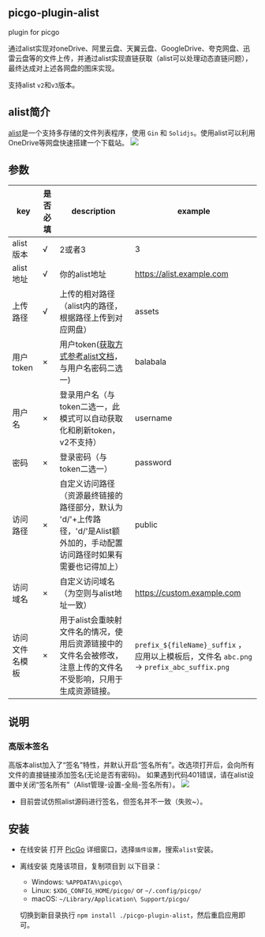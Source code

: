 ## picgo-plugin-alist

plugin for picgo

通过alist实现对oneDrive、阿里云盘、天翼云盘、GoogleDrive、夸克网盘、迅雷云盘等的文件上传，并通过alist实现直链获取（alist可以处理动态直链问题），最终达成对上述各网盘的图床实现。

支持alist `v2`和`v3`版本。

## alist简介

[alist](https://github.com/alist-org/alist)是一个支持多存储的文件列表程序，使用 `Gin` 和 `Solidjs`。使用alist可以利用OneDrive等网盘快速搭建一个下载站。
![](/readme/alist.png)

## 参数

| key            | 是否必填 | description                                                                          | example                                                                                   |
| -------------- | -------- |--------------------------------------------------------------------------------------| ----------------------------------------------------------------------------------------- |
| alist版本      | √        | 2或者3                                                                                 | 3                                                                                         |
| alist地址      | √        | 你的alist地址                                                                            | https://alist.example.com                                                                 |
| 上传路径       | √        | 上传的相对路径（alist内的路径，根据路径上传到对应网盘）                                                       | assets                                                                                    |
| 用户token      | ×        | 用户token([获取方式参考alist文档](https://alist-doc.nn.ci/docs/driver/alist/#token)，与用户名密码二选一) | balabala                                                                                  |
| 用户名         | ×        | 登录用户名（与token二选一，此模式可以自动获取化和刷新token，v2不支持）                                            | username                                                                                  |
| 密码           | ×        | 登录密码（与token二选一）                                                                      | password                                                                                  |
| 访问路径       | ×        | 自定义访问路径（资源最终链接的路径部分，默认为 'd/'+上传路径，'d/'是Alist额外加的，手动配置访问路径时如果有需要也记得加上）                    | public                                                                                    |
| 访问域名       | ×        | 自定义访问域名（为空则与alist地址一致）                                                               | https://custom.example.com                                                                |
| 访问文件名模板 | ×        | 用于alist会重映射文件名的情况，使用后资源链接中的文件名会被修改，注意上传的文件名不受影响，只用于生成资源链接。                           | `prefix_${fileName}_suffix` ，应用以上模板后，文件名 `abc.png` -> `prefix_abc_suffix.png` |

## 说明
### 高版本签名

高版本alist加入了“签名”特性，并默认开启“签名所有”。改选项打开后，会向所有文件的直接链接添加签名(无论是否有密码)。
如果遇到代码401错误，请在alist设置中关闭“签名所有”（Alist管理-设置-全局-签名所有）。
![](/readme/sign_off.png)
- 目前尝试仿照alist源码进行签名，但签名并不一致（失败~）。

## 安装

- 在线安装
    打开 [PicGo](https://github.com/Molunerfinn/PicGo) 详细窗口，选择`插件设置`，搜索`alist`安装。

- 离线安装
  克隆该项目，复制项目到 以下目录：
  - Windows: `%APPDATA%\picgo\`
  - Linux: `$XDG_CONFIG_HOME/picgo/` or `~/.config/picgo/`
  - macOS: `~/Library/Application\ Support/picgo/`

  切换到新目录执行 `npm install ./picgo-plugin-alist`，然后重启应用即可。
